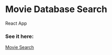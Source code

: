 # Movie Database Search 

React App

### See it here:

[Movie Search](https://gabrieldominguezduran.github.io/MovieDB/)
